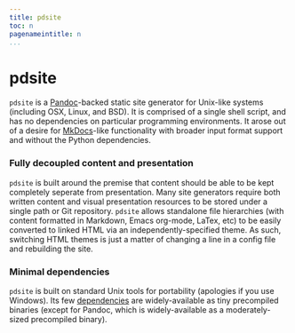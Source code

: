 ```yaml
---
title: pdsite
toc: n
pagenameintitle: n
...
```


<!--
SPDX-FileCopyrightText: 2016-2019 Gord Stephen <gord@gordstephen.ca>
SPDX-FileCopyrightText: 2022 Robin Vobruba <hoijui.quaero@gmail.com>

SPDX-License-Identifier: CC0-1.0
-->

# pdsite

`pdsite` is a [Pandoc](http://pandoc.org/)-backed static site generator for Unix-like systems (including OSX, Linux, and BSD).
It is comprised of a single shell script, and has no dependencies on particular programming environments.
It arose out of a desire for [MkDocs](http://www.mkdocs.org/)-like functionality
with broader input format support and without the Python dependencies.

### Fully decoupled content and presentation

`pdsite` is built around the premise that content should be able to be kept completely seperate from presentation.
Many site generators require both written content and visual presentation resources to be stored under a single path or Git repository.
`pdsite` allows standalone file hierarchies
(with content formatted in Markdown, Emacs org-mode, LaTex, etc)
to be easily converted to linked HTML via an independently-specified theme.
As such, switching HTML themes is just a matter of changing a line in a config file and rebuilding the site.

### Minimal dependencies

`pdsite` is built on standard Unix tools for portability (apologies if you use Windows).
Its few [dependencies](installing#dependencies) are widely-available as tiny precompiled binaries
(except for Pandoc, which is widely-available as a moderately-sized precompiled binary).
